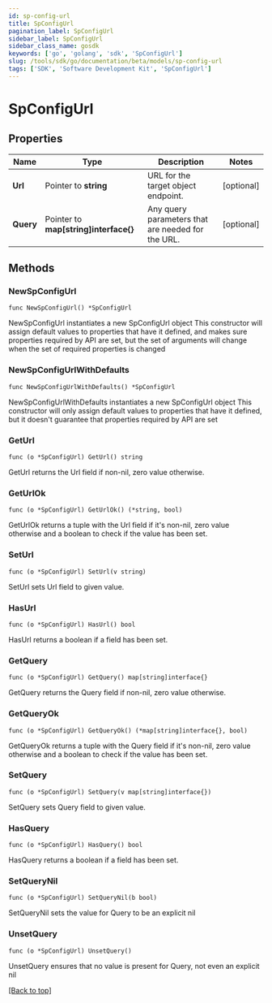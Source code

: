 ```yaml
---
id: sp-config-url
title: SpConfigUrl
pagination_label: SpConfigUrl
sidebar_label: SpConfigUrl
sidebar_class_name: gosdk
keywords: ['go', 'golang', 'sdk', 'SpConfigUrl'] 
slug: /tools/sdk/go/documentation/beta/models/sp-config-url
tags: ['SDK', 'Software Development Kit', 'SpConfigUrl']
---
```


# SpConfigUrl

## Properties

Name | Type | Description | Notes
------------ | ------------- | ------------- | -------------
**Url** | Pointer to **string** | URL for the target object endpoint. | [optional] 
**Query** | Pointer to **map[string]interface{}** | Any query parameters that are needed for the URL. | [optional] 

## Methods

### NewSpConfigUrl

`func NewSpConfigUrl() *SpConfigUrl`

NewSpConfigUrl instantiates a new SpConfigUrl object
This constructor will assign default values to properties that have it defined,
and makes sure properties required by API are set, but the set of arguments
will change when the set of required properties is changed

### NewSpConfigUrlWithDefaults

`func NewSpConfigUrlWithDefaults() *SpConfigUrl`

NewSpConfigUrlWithDefaults instantiates a new SpConfigUrl object
This constructor will only assign default values to properties that have it defined,
but it doesn't guarantee that properties required by API are set

### GetUrl

`func (o *SpConfigUrl) GetUrl() string`

GetUrl returns the Url field if non-nil, zero value otherwise.

### GetUrlOk

`func (o *SpConfigUrl) GetUrlOk() (*string, bool)`

GetUrlOk returns a tuple with the Url field if it's non-nil, zero value otherwise
and a boolean to check if the value has been set.

### SetUrl

`func (o *SpConfigUrl) SetUrl(v string)`

SetUrl sets Url field to given value.

### HasUrl

`func (o *SpConfigUrl) HasUrl() bool`

HasUrl returns a boolean if a field has been set.

### GetQuery

`func (o *SpConfigUrl) GetQuery() map[string]interface{}`

GetQuery returns the Query field if non-nil, zero value otherwise.

### GetQueryOk

`func (o *SpConfigUrl) GetQueryOk() (*map[string]interface{}, bool)`

GetQueryOk returns a tuple with the Query field if it's non-nil, zero value otherwise
and a boolean to check if the value has been set.

### SetQuery

`func (o *SpConfigUrl) SetQuery(v map[string]interface{})`

SetQuery sets Query field to given value.

### HasQuery

`func (o *SpConfigUrl) HasQuery() bool`

HasQuery returns a boolean if a field has been set.

### SetQueryNil

`func (o *SpConfigUrl) SetQueryNil(b bool)`

 SetQueryNil sets the value for Query to be an explicit nil

### UnsetQuery
`func (o *SpConfigUrl) UnsetQuery()`

UnsetQuery ensures that no value is present for Query, not even an explicit nil

[[Back to top]](#) 


